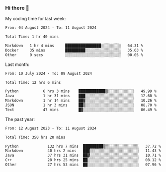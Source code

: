 ### Hi there 👋

My coding time for last week:

<!--START_SECTION:week-->

```txt
From: 04 August 2024 - To: 11 August 2024

Total Time: 1 hr 40 mins

Markdown   1 hr 4 mins     ████████████████░░░░░░░░░   64.31 %
Docker     35 mins         █████████░░░░░░░░░░░░░░░░   35.63 %
Other      0 secs          ░░░░░░░░░░░░░░░░░░░░░░░░░   00.05 %
```

<!--END_SECTION:week-->

Last month:

<!--START_SECTION:month-->

```txt
From: 10 July 2024 - To: 09 August 2024

Total Time: 12 hrs 6 mins

Python           6 hrs 3 mins    ████████████▒░░░░░░░░░░░░   49.99 %
Java             1 hr 31 mins    ███░░░░░░░░░░░░░░░░░░░░░░   12.60 %
Markdown         1 hr 14 mins    ██▓░░░░░░░░░░░░░░░░░░░░░░   10.26 %
JSON             1 hr 3 mins     ██▒░░░░░░░░░░░░░░░░░░░░░░   08.70 %
Text             47 mins         █▓░░░░░░░░░░░░░░░░░░░░░░░   06.49 %
```

<!--END_SECTION:month-->

The past year:

<!--START_SECTION:year-->

```txt
From: 12 August 2023 - To: 11 August 2024

Total Time: 350 hrs 20 mins

Python             132 hrs 7 mins  █████████▒░░░░░░░░░░░░░░░   37.72 %
Markdown           40 hrs 2 mins   ███░░░░░░░░░░░░░░░░░░░░░░   11.43 %
Java               37 hrs 31 mins  ██▓░░░░░░░░░░░░░░░░░░░░░░   10.71 %
C++                28 hrs 25 mins  ██░░░░░░░░░░░░░░░░░░░░░░░   08.12 %
Other              27 hrs 53 mins  ██░░░░░░░░░░░░░░░░░░░░░░░   07.96 %
```

<!--END_SECTION:year-->
